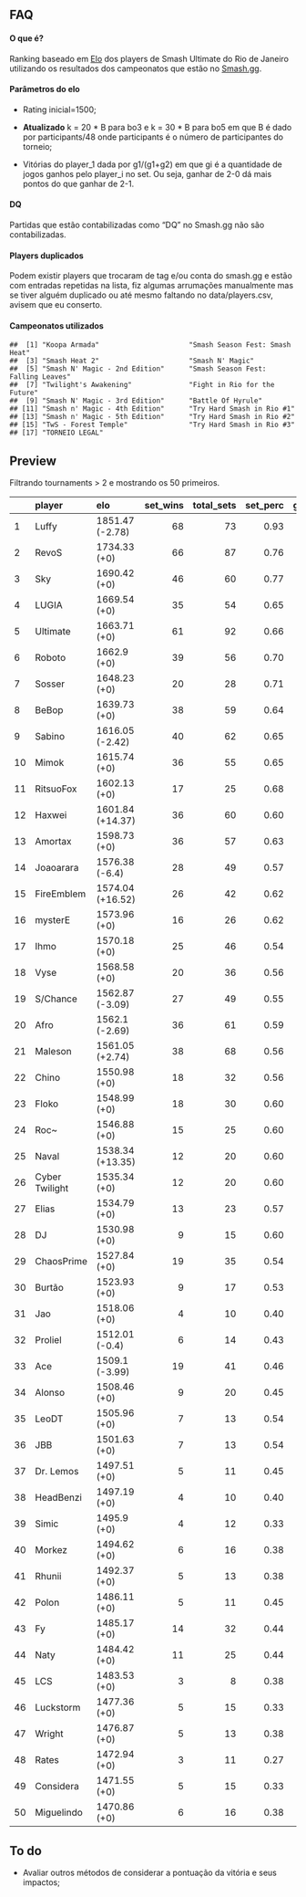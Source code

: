 FAQ
---

#### O que é?

Ranking baseado em
[Elo](https://en.wikipedia.org/wiki/Elo_rating_system) dos players de
Smash Ultimate do Rio de Janeiro utilizando os resultados dos
campeonatos que estão no [Smash.gg](https://smash.gg/).

#### Parâmetros do elo

-   Rating inicial=1500;

-   **Atualizado** k = 20 \* B para bo3 e k = 30 \* B para bo5 em que B
    é dado por participants/48 onde participants é o número de
    participantes do torneio;

-   Vitórias do player\_1 dada por g1/(g1+g2) em que gi é a quantidade
    de jogos ganhos pelo player\_i no set. Ou seja, ganhar de 2-0 dá
    mais pontos do que ganhar de 2-1.

#### DQ

Partidas que estão contabilizadas como “DQ” no Smash.gg não são
contabilizadas.

#### Players duplicados

Podem existir players que trocaram de tag e/ou conta do smash.gg e estão
com entradas repetidas na lista, fiz algumas arrumações manualmente mas
se tiver alguém duplicado ou até mesmo faltando no data/players.csv,
avisem que eu conserto.

#### Campeonatos utilizados

    ##  [1] "Koopa Armada"                      "Smash Season Fest: Smash Heat"    
    ##  [3] "Smash Heat 2"                      "Smash N' Magic"                   
    ##  [5] "Smash N' Magic - 2nd Edition"      "Smash Season Fest: Falling Leaves"
    ##  [7] "Twilight's Awakening"              "Fight in Rio for the Future"      
    ##  [9] "Smash N' Magic - 3rd Edition"      "Battle Of Hyrule"                 
    ## [11] "Smash n' Magic - 4th Edition"      "Try Hard Smash in Rio #1"         
    ## [13] "Smash n' Magic - 5th Edition"      "Try Hard Smash in Rio #2"         
    ## [15] "TwS - Forest Temple"               "Try Hard Smash in Rio #3"         
    ## [17] "TORNEIO LEGAL"

Preview
-------

Filtrando tournaments &gt; 2 e mostrando os 50 primeiros.

<table>
<colgroup>
<col style="width: 2%" />
<col style="width: 13%" />
<col style="width: 15%" />
<col style="width: 8%" />
<col style="width: 10%" />
<col style="width: 8%" />
<col style="width: 9%" />
<col style="width: 11%" />
<col style="width: 9%" />
<col style="width: 11%" />
</colgroup>
<thead>
<tr class="header">
<th style="text-align: left;"></th>
<th style="text-align: left;">player</th>
<th style="text-align: left;">elo</th>
<th style="text-align: right;">set_wins</th>
<th style="text-align: right;">total_sets</th>
<th style="text-align: right;">set_perc</th>
<th style="text-align: right;">game_wins</th>
<th style="text-align: right;">total_games</th>
<th style="text-align: right;">game_perc</th>
<th style="text-align: right;">tournaments</th>
</tr>
</thead>
<tbody>
<tr class="odd">
<td style="text-align: left;">1</td>
<td style="text-align: left;">Luffy</td>
<td style="text-align: left;">1851.47 (-2.78)</td>
<td style="text-align: right;">68</td>
<td style="text-align: right;">73</td>
<td style="text-align: right;">0.93</td>
<td style="text-align: right;">178</td>
<td style="text-align: right;">217</td>
<td style="text-align: right;">0.82</td>
<td style="text-align: right;">12</td>
</tr>
<tr class="even">
<td style="text-align: left;">2</td>
<td style="text-align: left;">RevoS</td>
<td style="text-align: left;">1734.33 (+0)</td>
<td style="text-align: right;">66</td>
<td style="text-align: right;">87</td>
<td style="text-align: right;">0.76</td>
<td style="text-align: right;">177</td>
<td style="text-align: right;">262</td>
<td style="text-align: right;">0.68</td>
<td style="text-align: right;">13</td>
</tr>
<tr class="odd">
<td style="text-align: left;">3</td>
<td style="text-align: left;">Sky</td>
<td style="text-align: left;">1690.42 (+0)</td>
<td style="text-align: right;">46</td>
<td style="text-align: right;">60</td>
<td style="text-align: right;">0.77</td>
<td style="text-align: right;">116</td>
<td style="text-align: right;">172</td>
<td style="text-align: right;">0.67</td>
<td style="text-align: right;">10</td>
</tr>
<tr class="even">
<td style="text-align: left;">4</td>
<td style="text-align: left;">LUGIA</td>
<td style="text-align: left;">1669.54 (+0)</td>
<td style="text-align: right;">35</td>
<td style="text-align: right;">54</td>
<td style="text-align: right;">0.65</td>
<td style="text-align: right;">93</td>
<td style="text-align: right;">152</td>
<td style="text-align: right;">0.61</td>
<td style="text-align: right;">10</td>
</tr>
<tr class="odd">
<td style="text-align: left;">5</td>
<td style="text-align: left;">Ultimate</td>
<td style="text-align: left;">1663.71 (+0)</td>
<td style="text-align: right;">61</td>
<td style="text-align: right;">92</td>
<td style="text-align: right;">0.66</td>
<td style="text-align: right;">160</td>
<td style="text-align: right;">269</td>
<td style="text-align: right;">0.59</td>
<td style="text-align: right;">16</td>
</tr>
<tr class="even">
<td style="text-align: left;">6</td>
<td style="text-align: left;">Roboto</td>
<td style="text-align: left;">1662.9 (+0)</td>
<td style="text-align: right;">39</td>
<td style="text-align: right;">56</td>
<td style="text-align: right;">0.70</td>
<td style="text-align: right;">102</td>
<td style="text-align: right;">155</td>
<td style="text-align: right;">0.66</td>
<td style="text-align: right;">9</td>
</tr>
<tr class="odd">
<td style="text-align: left;">7</td>
<td style="text-align: left;">Sosser</td>
<td style="text-align: left;">1648.23 (+0)</td>
<td style="text-align: right;">20</td>
<td style="text-align: right;">28</td>
<td style="text-align: right;">0.71</td>
<td style="text-align: right;">52</td>
<td style="text-align: right;">79</td>
<td style="text-align: right;">0.66</td>
<td style="text-align: right;">4</td>
</tr>
<tr class="even">
<td style="text-align: left;">8</td>
<td style="text-align: left;">BeBop</td>
<td style="text-align: left;">1639.73 (+0)</td>
<td style="text-align: right;">38</td>
<td style="text-align: right;">59</td>
<td style="text-align: right;">0.64</td>
<td style="text-align: right;">93</td>
<td style="text-align: right;">154</td>
<td style="text-align: right;">0.60</td>
<td style="text-align: right;">11</td>
</tr>
<tr class="odd">
<td style="text-align: left;">9</td>
<td style="text-align: left;">Sabino</td>
<td style="text-align: left;">1616.05 (-2.42)</td>
<td style="text-align: right;">40</td>
<td style="text-align: right;">62</td>
<td style="text-align: right;">0.65</td>
<td style="text-align: right;">95</td>
<td style="text-align: right;">166</td>
<td style="text-align: right;">0.57</td>
<td style="text-align: right;">11</td>
</tr>
<tr class="even">
<td style="text-align: left;">10</td>
<td style="text-align: left;">Mimok</td>
<td style="text-align: left;">1615.74 (+0)</td>
<td style="text-align: right;">36</td>
<td style="text-align: right;">55</td>
<td style="text-align: right;">0.65</td>
<td style="text-align: right;">87</td>
<td style="text-align: right;">151</td>
<td style="text-align: right;">0.58</td>
<td style="text-align: right;">10</td>
</tr>
<tr class="odd">
<td style="text-align: left;">11</td>
<td style="text-align: left;">RitsuoFox</td>
<td style="text-align: left;">1602.13 (+0)</td>
<td style="text-align: right;">17</td>
<td style="text-align: right;">25</td>
<td style="text-align: right;">0.68</td>
<td style="text-align: right;">40</td>
<td style="text-align: right;">64</td>
<td style="text-align: right;">0.62</td>
<td style="text-align: right;">4</td>
</tr>
<tr class="even">
<td style="text-align: left;">12</td>
<td style="text-align: left;">Haxwei</td>
<td style="text-align: left;">1601.84 (+14.37)</td>
<td style="text-align: right;">36</td>
<td style="text-align: right;">60</td>
<td style="text-align: right;">0.60</td>
<td style="text-align: right;">90</td>
<td style="text-align: right;">151</td>
<td style="text-align: right;">0.60</td>
<td style="text-align: right;">12</td>
</tr>
<tr class="odd">
<td style="text-align: left;">13</td>
<td style="text-align: left;">Amortax</td>
<td style="text-align: left;">1598.73 (+0)</td>
<td style="text-align: right;">36</td>
<td style="text-align: right;">57</td>
<td style="text-align: right;">0.63</td>
<td style="text-align: right;">85</td>
<td style="text-align: right;">147</td>
<td style="text-align: right;">0.58</td>
<td style="text-align: right;">11</td>
</tr>
<tr class="even">
<td style="text-align: left;">14</td>
<td style="text-align: left;">Joaoarara</td>
<td style="text-align: left;">1576.38 (-6.4)</td>
<td style="text-align: right;">28</td>
<td style="text-align: right;">49</td>
<td style="text-align: right;">0.57</td>
<td style="text-align: right;">63</td>
<td style="text-align: right;">116</td>
<td style="text-align: right;">0.54</td>
<td style="text-align: right;">11</td>
</tr>
<tr class="odd">
<td style="text-align: left;">15</td>
<td style="text-align: left;">FireEmblem</td>
<td style="text-align: left;">1574.04 (+16.52)</td>
<td style="text-align: right;">26</td>
<td style="text-align: right;">42</td>
<td style="text-align: right;">0.62</td>
<td style="text-align: right;">65</td>
<td style="text-align: right;">112</td>
<td style="text-align: right;">0.58</td>
<td style="text-align: right;">8</td>
</tr>
<tr class="even">
<td style="text-align: left;">16</td>
<td style="text-align: left;">mysterE</td>
<td style="text-align: left;">1573.96 (+0)</td>
<td style="text-align: right;">16</td>
<td style="text-align: right;">26</td>
<td style="text-align: right;">0.62</td>
<td style="text-align: right;">41</td>
<td style="text-align: right;">72</td>
<td style="text-align: right;">0.57</td>
<td style="text-align: right;">5</td>
</tr>
<tr class="odd">
<td style="text-align: left;">17</td>
<td style="text-align: left;">Ihmo</td>
<td style="text-align: left;">1570.18 (+0)</td>
<td style="text-align: right;">25</td>
<td style="text-align: right;">46</td>
<td style="text-align: right;">0.54</td>
<td style="text-align: right;">62</td>
<td style="text-align: right;">116</td>
<td style="text-align: right;">0.53</td>
<td style="text-align: right;">11</td>
</tr>
<tr class="even">
<td style="text-align: left;">18</td>
<td style="text-align: left;">Vyse</td>
<td style="text-align: left;">1568.58 (+0)</td>
<td style="text-align: right;">20</td>
<td style="text-align: right;">36</td>
<td style="text-align: right;">0.56</td>
<td style="text-align: right;">48</td>
<td style="text-align: right;">85</td>
<td style="text-align: right;">0.56</td>
<td style="text-align: right;">8</td>
</tr>
<tr class="odd">
<td style="text-align: left;">19</td>
<td style="text-align: left;">S/Chance</td>
<td style="text-align: left;">1562.87 (-3.09)</td>
<td style="text-align: right;">27</td>
<td style="text-align: right;">49</td>
<td style="text-align: right;">0.55</td>
<td style="text-align: right;">68</td>
<td style="text-align: right;">119</td>
<td style="text-align: right;">0.57</td>
<td style="text-align: right;">11</td>
</tr>
<tr class="even">
<td style="text-align: left;">20</td>
<td style="text-align: left;">Afro</td>
<td style="text-align: left;">1562.1 (-2.69)</td>
<td style="text-align: right;">36</td>
<td style="text-align: right;">61</td>
<td style="text-align: right;">0.59</td>
<td style="text-align: right;">86</td>
<td style="text-align: right;">155</td>
<td style="text-align: right;">0.55</td>
<td style="text-align: right;">13</td>
</tr>
<tr class="odd">
<td style="text-align: left;">21</td>
<td style="text-align: left;">Maleson</td>
<td style="text-align: left;">1561.05 (+2.74)</td>
<td style="text-align: right;">38</td>
<td style="text-align: right;">68</td>
<td style="text-align: right;">0.56</td>
<td style="text-align: right;">90</td>
<td style="text-align: right;">164</td>
<td style="text-align: right;">0.55</td>
<td style="text-align: right;">15</td>
</tr>
<tr class="even">
<td style="text-align: left;">22</td>
<td style="text-align: left;">Chino</td>
<td style="text-align: left;">1550.98 (+0)</td>
<td style="text-align: right;">18</td>
<td style="text-align: right;">32</td>
<td style="text-align: right;">0.56</td>
<td style="text-align: right;">42</td>
<td style="text-align: right;">78</td>
<td style="text-align: right;">0.54</td>
<td style="text-align: right;">7</td>
</tr>
<tr class="odd">
<td style="text-align: left;">23</td>
<td style="text-align: left;">Floko</td>
<td style="text-align: left;">1548.99 (+0)</td>
<td style="text-align: right;">18</td>
<td style="text-align: right;">30</td>
<td style="text-align: right;">0.60</td>
<td style="text-align: right;">39</td>
<td style="text-align: right;">72</td>
<td style="text-align: right;">0.54</td>
<td style="text-align: right;">7</td>
</tr>
<tr class="even">
<td style="text-align: left;">24</td>
<td style="text-align: left;">Roc~</td>
<td style="text-align: left;">1546.88 (+0)</td>
<td style="text-align: right;">15</td>
<td style="text-align: right;">25</td>
<td style="text-align: right;">0.60</td>
<td style="text-align: right;">36</td>
<td style="text-align: right;">65</td>
<td style="text-align: right;">0.55</td>
<td style="text-align: right;">5</td>
</tr>
<tr class="odd">
<td style="text-align: left;">25</td>
<td style="text-align: left;">Naval</td>
<td style="text-align: left;">1538.34 (+13.35)</td>
<td style="text-align: right;">12</td>
<td style="text-align: right;">20</td>
<td style="text-align: right;">0.60</td>
<td style="text-align: right;">31</td>
<td style="text-align: right;">53</td>
<td style="text-align: right;">0.58</td>
<td style="text-align: right;">4</td>
</tr>
<tr class="even">
<td style="text-align: left;">26</td>
<td style="text-align: left;">Cyber Twilight</td>
<td style="text-align: left;">1535.34 (+0)</td>
<td style="text-align: right;">12</td>
<td style="text-align: right;">20</td>
<td style="text-align: right;">0.60</td>
<td style="text-align: right;">27</td>
<td style="text-align: right;">50</td>
<td style="text-align: right;">0.54</td>
<td style="text-align: right;">4</td>
</tr>
<tr class="odd">
<td style="text-align: left;">27</td>
<td style="text-align: left;">Elias</td>
<td style="text-align: left;">1534.79 (+0)</td>
<td style="text-align: right;">13</td>
<td style="text-align: right;">23</td>
<td style="text-align: right;">0.57</td>
<td style="text-align: right;">28</td>
<td style="text-align: right;">54</td>
<td style="text-align: right;">0.52</td>
<td style="text-align: right;">5</td>
</tr>
<tr class="even">
<td style="text-align: left;">28</td>
<td style="text-align: left;">DJ</td>
<td style="text-align: left;">1530.98 (+0)</td>
<td style="text-align: right;">9</td>
<td style="text-align: right;">15</td>
<td style="text-align: right;">0.60</td>
<td style="text-align: right;">19</td>
<td style="text-align: right;">34</td>
<td style="text-align: right;">0.56</td>
<td style="text-align: right;">3</td>
</tr>
<tr class="odd">
<td style="text-align: left;">29</td>
<td style="text-align: left;">ChaosPrime</td>
<td style="text-align: left;">1527.84 (+0)</td>
<td style="text-align: right;">19</td>
<td style="text-align: right;">35</td>
<td style="text-align: right;">0.54</td>
<td style="text-align: right;">42</td>
<td style="text-align: right;">80</td>
<td style="text-align: right;">0.52</td>
<td style="text-align: right;">8</td>
</tr>
<tr class="even">
<td style="text-align: left;">30</td>
<td style="text-align: left;">Burtão</td>
<td style="text-align: left;">1523.93 (+0)</td>
<td style="text-align: right;">9</td>
<td style="text-align: right;">17</td>
<td style="text-align: right;">0.53</td>
<td style="text-align: right;">20</td>
<td style="text-align: right;">38</td>
<td style="text-align: right;">0.53</td>
<td style="text-align: right;">4</td>
</tr>
<tr class="odd">
<td style="text-align: left;">31</td>
<td style="text-align: left;">Jao</td>
<td style="text-align: left;">1518.06 (+0)</td>
<td style="text-align: right;">4</td>
<td style="text-align: right;">10</td>
<td style="text-align: right;">0.40</td>
<td style="text-align: right;">14</td>
<td style="text-align: right;">26</td>
<td style="text-align: right;">0.54</td>
<td style="text-align: right;">3</td>
</tr>
<tr class="even">
<td style="text-align: left;">32</td>
<td style="text-align: left;">Proliel</td>
<td style="text-align: left;">1512.01 (-0.4)</td>
<td style="text-align: right;">6</td>
<td style="text-align: right;">14</td>
<td style="text-align: right;">0.43</td>
<td style="text-align: right;">17</td>
<td style="text-align: right;">37</td>
<td style="text-align: right;">0.46</td>
<td style="text-align: right;">4</td>
</tr>
<tr class="odd">
<td style="text-align: left;">33</td>
<td style="text-align: left;">Ace</td>
<td style="text-align: left;">1509.1 (-3.99)</td>
<td style="text-align: right;">19</td>
<td style="text-align: right;">41</td>
<td style="text-align: right;">0.46</td>
<td style="text-align: right;">45</td>
<td style="text-align: right;">93</td>
<td style="text-align: right;">0.48</td>
<td style="text-align: right;">11</td>
</tr>
<tr class="even">
<td style="text-align: left;">34</td>
<td style="text-align: left;">Alonso</td>
<td style="text-align: left;">1508.46 (+0)</td>
<td style="text-align: right;">9</td>
<td style="text-align: right;">20</td>
<td style="text-align: right;">0.45</td>
<td style="text-align: right;">21</td>
<td style="text-align: right;">43</td>
<td style="text-align: right;">0.49</td>
<td style="text-align: right;">6</td>
</tr>
<tr class="odd">
<td style="text-align: left;">35</td>
<td style="text-align: left;">LeoDT</td>
<td style="text-align: left;">1505.96 (+0)</td>
<td style="text-align: right;">7</td>
<td style="text-align: right;">13</td>
<td style="text-align: right;">0.54</td>
<td style="text-align: right;">16</td>
<td style="text-align: right;">30</td>
<td style="text-align: right;">0.53</td>
<td style="text-align: right;">3</td>
</tr>
<tr class="even">
<td style="text-align: left;">36</td>
<td style="text-align: left;">JBB</td>
<td style="text-align: left;">1501.63 (+0)</td>
<td style="text-align: right;">7</td>
<td style="text-align: right;">13</td>
<td style="text-align: right;">0.54</td>
<td style="text-align: right;">15</td>
<td style="text-align: right;">29</td>
<td style="text-align: right;">0.52</td>
<td style="text-align: right;">3</td>
</tr>
<tr class="odd">
<td style="text-align: left;">37</td>
<td style="text-align: left;">Dr. Lemos</td>
<td style="text-align: left;">1497.51 (+0)</td>
<td style="text-align: right;">5</td>
<td style="text-align: right;">11</td>
<td style="text-align: right;">0.45</td>
<td style="text-align: right;">12</td>
<td style="text-align: right;">27</td>
<td style="text-align: right;">0.44</td>
<td style="text-align: right;">3</td>
</tr>
<tr class="even">
<td style="text-align: left;">38</td>
<td style="text-align: left;">HeadBenzi</td>
<td style="text-align: left;">1497.19 (+0)</td>
<td style="text-align: right;">4</td>
<td style="text-align: right;">10</td>
<td style="text-align: right;">0.40</td>
<td style="text-align: right;">9</td>
<td style="text-align: right;">21</td>
<td style="text-align: right;">0.43</td>
<td style="text-align: right;">3</td>
</tr>
<tr class="odd">
<td style="text-align: left;">39</td>
<td style="text-align: left;">Simic</td>
<td style="text-align: left;">1495.9 (+0)</td>
<td style="text-align: right;">4</td>
<td style="text-align: right;">12</td>
<td style="text-align: right;">0.33</td>
<td style="text-align: right;">10</td>
<td style="text-align: right;">26</td>
<td style="text-align: right;">0.38</td>
<td style="text-align: right;">4</td>
</tr>
<tr class="even">
<td style="text-align: left;">40</td>
<td style="text-align: left;">Morkez</td>
<td style="text-align: left;">1494.62 (+0)</td>
<td style="text-align: right;">6</td>
<td style="text-align: right;">16</td>
<td style="text-align: right;">0.38</td>
<td style="text-align: right;">16</td>
<td style="text-align: right;">37</td>
<td style="text-align: right;">0.43</td>
<td style="text-align: right;">5</td>
</tr>
<tr class="odd">
<td style="text-align: left;">41</td>
<td style="text-align: left;">Rhunii</td>
<td style="text-align: left;">1492.37 (+0)</td>
<td style="text-align: right;">5</td>
<td style="text-align: right;">13</td>
<td style="text-align: right;">0.38</td>
<td style="text-align: right;">13</td>
<td style="text-align: right;">29</td>
<td style="text-align: right;">0.45</td>
<td style="text-align: right;">4</td>
</tr>
<tr class="even">
<td style="text-align: left;">42</td>
<td style="text-align: left;">Polon</td>
<td style="text-align: left;">1486.11 (+0)</td>
<td style="text-align: right;">5</td>
<td style="text-align: right;">11</td>
<td style="text-align: right;">0.45</td>
<td style="text-align: right;">11</td>
<td style="text-align: right;">25</td>
<td style="text-align: right;">0.44</td>
<td style="text-align: right;">3</td>
</tr>
<tr class="odd">
<td style="text-align: left;">43</td>
<td style="text-align: left;">Fy</td>
<td style="text-align: left;">1485.17 (+0)</td>
<td style="text-align: right;">14</td>
<td style="text-align: right;">32</td>
<td style="text-align: right;">0.44</td>
<td style="text-align: right;">32</td>
<td style="text-align: right;">72</td>
<td style="text-align: right;">0.44</td>
<td style="text-align: right;">9</td>
</tr>
<tr class="even">
<td style="text-align: left;">44</td>
<td style="text-align: left;">Naty</td>
<td style="text-align: left;">1484.42 (+0)</td>
<td style="text-align: right;">11</td>
<td style="text-align: right;">25</td>
<td style="text-align: right;">0.44</td>
<td style="text-align: right;">24</td>
<td style="text-align: right;">54</td>
<td style="text-align: right;">0.44</td>
<td style="text-align: right;">7</td>
</tr>
<tr class="odd">
<td style="text-align: left;">45</td>
<td style="text-align: left;">LCS</td>
<td style="text-align: left;">1483.53 (+0)</td>
<td style="text-align: right;">3</td>
<td style="text-align: right;">8</td>
<td style="text-align: right;">0.38</td>
<td style="text-align: right;">8</td>
<td style="text-align: right;">20</td>
<td style="text-align: right;">0.40</td>
<td style="text-align: right;">3</td>
</tr>
<tr class="even">
<td style="text-align: left;">46</td>
<td style="text-align: left;">Luckstorm</td>
<td style="text-align: left;">1477.36 (+0)</td>
<td style="text-align: right;">5</td>
<td style="text-align: right;">15</td>
<td style="text-align: right;">0.33</td>
<td style="text-align: right;">11</td>
<td style="text-align: right;">31</td>
<td style="text-align: right;">0.35</td>
<td style="text-align: right;">5</td>
</tr>
<tr class="odd">
<td style="text-align: left;">47</td>
<td style="text-align: left;">Wright</td>
<td style="text-align: left;">1476.87 (+0)</td>
<td style="text-align: right;">5</td>
<td style="text-align: right;">13</td>
<td style="text-align: right;">0.38</td>
<td style="text-align: right;">11</td>
<td style="text-align: right;">28</td>
<td style="text-align: right;">0.39</td>
<td style="text-align: right;">4</td>
</tr>
<tr class="even">
<td style="text-align: left;">48</td>
<td style="text-align: left;">Rates</td>
<td style="text-align: left;">1472.94 (+0)</td>
<td style="text-align: right;">3</td>
<td style="text-align: right;">11</td>
<td style="text-align: right;">0.27</td>
<td style="text-align: right;">8</td>
<td style="text-align: right;">25</td>
<td style="text-align: right;">0.32</td>
<td style="text-align: right;">4</td>
</tr>
<tr class="odd">
<td style="text-align: left;">49</td>
<td style="text-align: left;">Considera</td>
<td style="text-align: left;">1471.55 (+0)</td>
<td style="text-align: right;">5</td>
<td style="text-align: right;">15</td>
<td style="text-align: right;">0.33</td>
<td style="text-align: right;">13</td>
<td style="text-align: right;">33</td>
<td style="text-align: right;">0.39</td>
<td style="text-align: right;">5</td>
</tr>
<tr class="even">
<td style="text-align: left;">50</td>
<td style="text-align: left;">Miguelindo</td>
<td style="text-align: left;">1470.86 (+0)</td>
<td style="text-align: right;">6</td>
<td style="text-align: right;">16</td>
<td style="text-align: right;">0.38</td>
<td style="text-align: right;">13</td>
<td style="text-align: right;">33</td>
<td style="text-align: right;">0.39</td>
<td style="text-align: right;">5</td>
</tr>
</tbody>
</table>

To do
-----

-   Avaliar outros métodos de considerar a pontuação da vitória e seus
    impactos;
